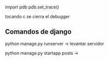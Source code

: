 
<!-- Abrir debbuger -->
import pdb
pdb.set_trace()

tocando c se cierra el debugger
<!--  -->



## Comandos de django
python manage.py runserver -> levantar servidor

python manage.py startapp posts -> 


